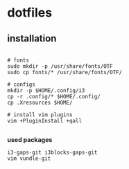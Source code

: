 # dotfiles

## installation

```

# fonts
sudo mkdir -p /usr/share/fonts/OTF
sudo cp fonts/* /usr/share/fonts/OTF/

# configs
mkdir -p $HOME/.config/i3
cp -r .config/* $HOME/.config/
cp .Xresources $HOME/

# install vim plugins
vim +PluginInstall +qall


```

**used packages**

```
i3-gaps-git i3blocks-gaps-git
vim vundle-git


```
